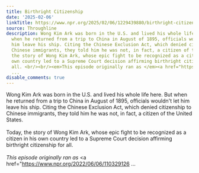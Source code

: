 ```yaml
---
title: Birthright Citizenship
date: '2025-02-06'
linkTitle: https://www.npr.org/2025/02/06/1229439880/birthright-citizenship
source: Throughline
description: Wong Kim Ark was born in the U.S. and lived his whole life here. But
  when he returned from a trip to China in August of 1895, officials wouldn't let
  him leave his ship. Citing the Chinese Exclusion Act, which denied citizenship to
  Chinese immigrants, they told him he was not, in fact, a citizen of the United States.<br/><br/>Today,
  the story of Wong Kim Ark, whose epic fight to be recognized as a citizen in his
  own country led to a Supreme Court decision affirming birthright citizenship for
  all. <br/><br/><em>This episode originally ran as </em><a href="https://www.npr.org/2022/06/06/110329126
  ...
disable_comments: true
---
```

Wong Kim Ark was born in the U.S. and lived his whole life here. But when he returned from a trip to China in August of 1895, officials wouldn't let him leave his ship. Citing the Chinese Exclusion Act, which denied citizenship to Chinese immigrants, they told him he was not, in fact, a citizen of the United States.<br/><br/>Today, the story of Wong Kim Ark, whose epic fight to be recognized as a citizen in his own country led to a Supreme Court decision affirming birthright citizenship for all. <br/><br/><em>This episode originally ran as </em><a href="https://www.npr.org/2022/06/06/110329126 ...